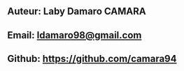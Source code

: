

## Auteur: Laby Damaro CAMARA

## Email: ldamaro98@gmail.com

## Github: https://github.com/camara94